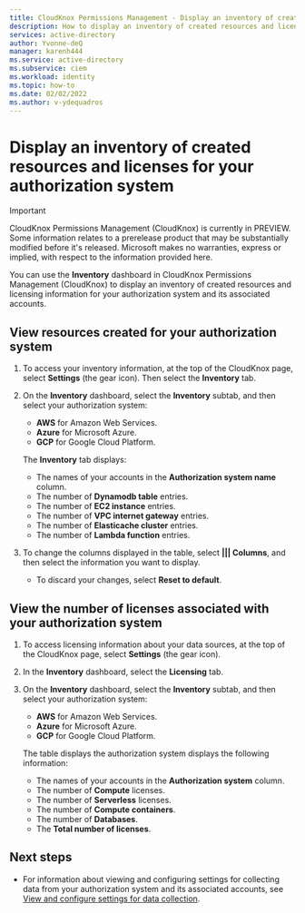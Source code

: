 ```yaml
---
title: CloudKnox Permissions Management - Display an inventory of created resources and licenses for your authorization system
description: How to display an inventory of created resources and licenses for your authorization system in CloudKnox Permissions Management.
services: active-directory
author: Yvonne-deQ
manager: karenh444
ms.service: active-directory
ms.subservice: ciem
ms.workload: identity
ms.topic: how-to
ms.date: 02/02/2022
ms.author: v-ydequadros
---
```


# Display an inventory of created resources and licenses for your authorization system

> [!IMPORTANT]
> CloudKnox Permissions Management (CloudKnox) is currently in PREVIEW.
> Some information relates to a prerelease product that may be substantially modified before it's released. Microsoft makes no warranties, express or implied, with respect to the information provided here.

You can use the **Inventory** dashboard in CloudKnox Permissions Management (CloudKnox) to display an inventory of created resources and licensing information for your authorization system and its associated accounts.

## View resources created for your authorization system

1. To access your inventory information, at the top of the CloudKnox page, select **Settings** (the gear icon). Then select the **Inventory** tab.
1. On the **Inventory** dashboard, select the **Inventory** subtab, and then select your authorization system: 

    - **AWS** for Amazon Web Services.
    - **Azure** for Microsoft Azure.
    - **GCP** for Google Cloud Platform.

    The **Inventory** tab displays:
    - The names of your accounts in the **Authorization system name** column.
    - The number of **Dynamodb table** entries.
    - The number of **EC2 instance** entries.
    - The number of **VPC internet gateway** entries.
    - The number of **Elasticache cluster** entries.
    - The number of **Lambda function** entries. 

1. To change the columns displayed in the table, select **||| Columns**, and then select the information you want to display.

    - To discard your changes, select **Reset to default**.

## View the number of licenses associated with your authorization system

1. To access licensing information about your data sources, at the top of the CloudKnox page, select **Settings** (the gear icon).

1. In the **Inventory** dashboard, select the **Licensing** tab.

1. On the **Inventory** dashboard, select the **Inventory** subtab, and then select your authorization system: 

    - **AWS** for Amazon Web Services.
    - **Azure** for Microsoft Azure.
    - **GCP** for Google Cloud Platform.

    The table displays the authorization system displays the following information:

    - The names of your accounts in the **Authorization system** column.
    - The number of **Compute** licenses.
    - The number of **Serverless** licenses.
    - The number of **Compute containers**.
    - The number of **Databases**.
    - The **Total number of licenses**. 


## Next steps

- For information about viewing and configuring settings for collecting data from your authorization system and its associated accounts, see [View and configure settings for data collection](cloudknox-product-data-sources.md).
